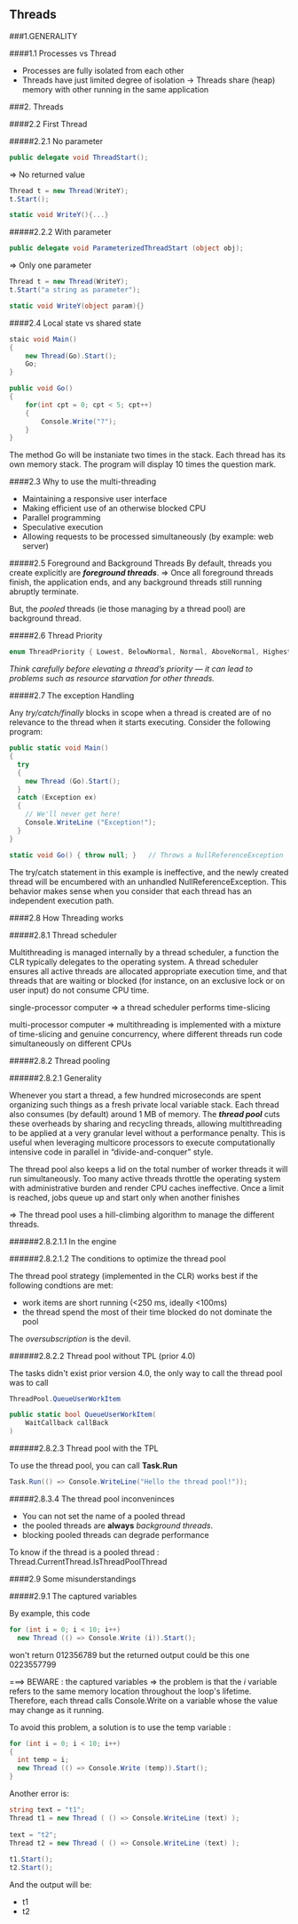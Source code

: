 ## Threads

###1.GENERALITY


####1.1 Processes vs Thread

- Processes are fully isolated from each other
- Threads have just limited degree of isolation
   -> Threads share (heap) memory with other running in the same application

###2. Threads

####2.2 First Thread

#####2.2.1 No parameter
```cs
public delegate void ThreadStart();
```
=> No returned value

```cs
Thread t = new Thread(WriteY);
t.Start();

static void WriteY(){...}
```


#####2.2.2 With parameter

```cs
public delegate void ParameterizedThreadStart (object obj);
```
=> Only one parameter

```cs
Thread t = new Thread(WriteY);
t.Start("a string as parameter");

static void WriteY(object param){}
```

####2.4 Local state vs shared state

```cs
staic void Main()
{
	new Thread(Go).Start();
	Go;
}

public void Go()
{
	for(int cpt = 0; cpt < 5; cpt++)
	{
		Console.Write("?");
	}	
}
```
The method Go will be instaniate two times in the stack. Each thread has its own memory stack. 
The program will display 10 times the question mark.

####2.3 Why to use the multi-threading

- Maintaining a responsive user interface
- Making efficient use of an otherwise blocked CPU
- Parallel programming
- Speculative execution
- Allowing requests to be processed simultaneously (by example: web server)

#####2.5 Foreground and Background Threads
By default, threads you create explicitly are **_foreground threads_**.
=> Once all foreground threads finish, the application ends, and any background threads still running abruptly terminate.

But, the _pooled_ threads (ie those managing by a thread pool) are background thread.

#####2.6 Thread Priority

```cs
enum ThreadPriority { Lowest, BelowNormal, Normal, AboveNormal, Highest }
```

_Think carefully before elevating a thread’s priority — it can lead to problems such as resource starvation for other threads._

#####2.7 The exception Handling

Any _try/catch/finally_ blocks in scope when a thread is created are of no relevance to the thread when it starts executing. Consider the following program:

```cs
public static void Main()
{
  try
  {
    new Thread (Go).Start();
  }
  catch (Exception ex)
  {
    // We'll never get here!
    Console.WriteLine ("Exception!");
  }
}

static void Go() { throw null; }   // Throws a NullReferenceException
```

The try/catch statement in this example is ineffective, and the newly created thread will be encumbered with an unhandled NullReferenceException. This behavior makes sense when you consider that each thread has an independent execution path.



####2.8 How Threading works

#####2.8.1 Thread scheduler

Multithreading is managed internally by a thread scheduler, a function the CLR typically delegates to the operating system.
A thread scheduler ensures all active threads are allocated appropriate execution time, and that threads that are waiting
or blocked (for instance, on an exclusive lock or on user input)  do not consume CPU time.

single-processor computer => a thread scheduler performs time-slicing

multi-processor computer => multithreading is implemented with a mixture of time-slicing and genuine concurrency,
where different threads run code simultaneously on different CPUs

#####2.8.2 Thread pooling

######2.8.2.1 Generality

Whenever you start a thread, a few hundred microseconds are spent organizing such things as a fresh private local variable stack. Each thread also consumes (by default) around 1 MB of memory. The _**thread pool**_ cuts these overheads by sharing and recycling threads, allowing multithreading to be applied at a very granular level without a performance penalty. This is useful when leveraging multicore processors to execute computationally intensive code in parallel in “divide-and-conquer” style.

The thread pool also keeps a lid on the total number of worker threads it will run simultaneously. Too many active threads throttle the operating system with administrative burden and render CPU caches ineffective. Once a limit is reached, jobs queue up and start only when another finishes

=> The thread pool uses a hill-climbing algorithm to manage the different threads.

######2.8.2.1.1 In the engine


######2.8.2.1.2 The conditions to optimize the thread pool

The thread pool strategy (implemented in the CLR) works best if the following condtions are met:
- work items are short running (<250 ms, ideally <100ms)
- the thread spend the most of their time blocked do not dominate the pool

The _oversubscription_ is the devil.


######2.8.2.2 Thread pool without TPL (prior 4.0)

The tasks didn't exist prior version 4.0, the only way to call the thread pool was to call 

```cs
ThreadPool.QueueUserWorkItem

public static bool QueueUserWorkItem(
	WaitCallback callBack
)
```



######2.8.2.3 Thread pool with the TPL

To use the thread pool, you can call __Task.Run__

```cs
Task.Run(() => Console.WriteLine("Hello the thread pool!"));
```


#####2.8.3.4 The thread pool inconveninces

- You can not set the name of a pooled thread
- the pooled threads are __always__ _background threads_.
- blocking pooled threads can degrade performance

To know if the thread is a pooled thread : Thread.CurrentThread.IsThreadPoolThread


####2.9 Some misunderstandings

#####2.9.1 The captured variables

By example, this code

```cs
for (int i = 0; i < 10; i++)
  new Thread (() => Console.Write (i)).Start();
```

won't return 012356789 but the returned output could be this one
0223557799

===> BEWARE : the captured variables => the problem is that the _i_ variable refers to the same memory location throughout the loop's lifetime. Therefore, each thread calls Console.Write on a variable whose the value may change as it running.

To avoid this problem, a solution is to use the temp variable : 

```cs
for (int i = 0; i < 10; i++)
{
  int temp = i;
  new Thread (() => Console.Write (temp)).Start();
}
```

Another error is:
```cs
string text = "t1";
Thread t1 = new Thread ( () => Console.WriteLine (text) );
 
text = "t2";
Thread t2 = new Thread ( () => Console.WriteLine (text) );
 
t1.Start();
t2.Start();
```

And the output will be:
- t1
- t2


